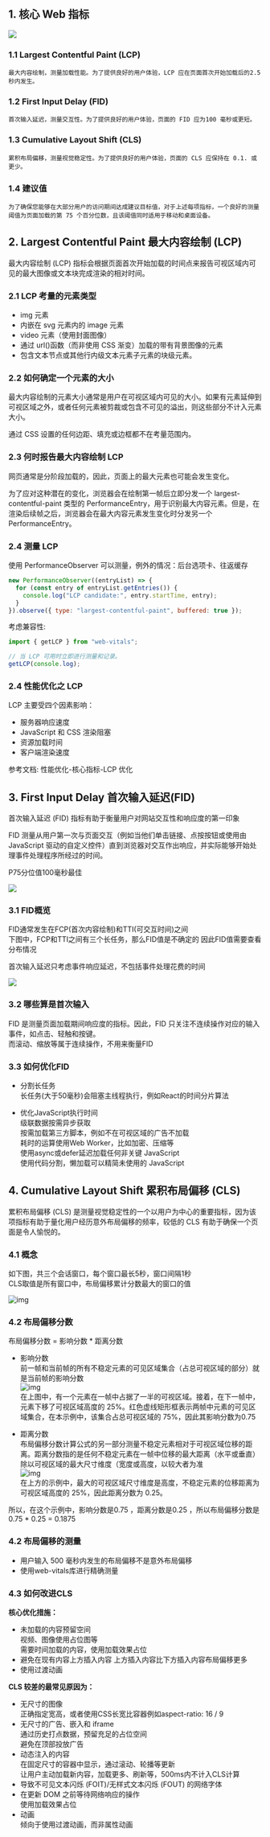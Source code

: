 ## 1. 核心 Web 指标

![](imgs/img.png)

### 1.1 Largest Contentful Paint (LCP)

    最大内容绘制，测量加载性能。为了提供良好的用户体验，LCP 应在页面首次开始加载后的2.5 秒内发生。

### 1.2 First Input Delay (FID)

    首次输入延迟，测量交互性。为了提供良好的用户体验，页面的 FID 应为100 毫秒或更短。

### 1.3 Cumulative Layout Shift (CLS)

    累积布局偏移，测量视觉稳定性。为了提供良好的用户体验，页面的 CLS 应保持在 0.1. 或更少。

### 1.4 建议值

    为了确保您能够在大部分用户的访问期间达成建议目标值，对于上述每项指标，一个良好的测量阈值为页面加载的第 75 个百分位数，且该阈值同时适用于移动和桌面设备。

## 2. Largest Contentful Paint 最大内容绘制 (LCP)

最大内容绘制 (LCP) 指标会根据页面首次开始加载的时间点来报告可视区域内可见的最大图像或文本块完成渲染的相对时间。

### 2.1 LCP 考量的元素类型

- img 元素
- 内嵌在 svg 元素内的 image 元素
- video 元素（使用封面图像）
- 通过 url()函数（而非使用 CSS 渐变）加载的带有背景图像的元素
- 包含文本节点或其他行内级文本元素子元素的块级元素。

### 2.2 如何确定一个元素的大小

最大内容绘制的元素大小通常是用户在可视区域内可见的大小。如果有元素延伸到可视区域之外，或者任何元素被剪裁或包含不可见的溢出，则这些部分不计入元素大小。

通过 CSS 设置的任何边距、填充或边框都不在考量范围内。

### 2.3 何时报告最大内容绘制 LCP

网页通常是分阶段加载的，因此，页面上的最大元素也可能会发生变化。

为了应对这种潜在的变化，浏览器会在绘制第一帧后立即分发一个 largest-contentful-paint 类型的 PerformanceEntry，用于识别最大内容元素。但是，在渲染后续帧之后，浏览器会在最大内容元素发生变化时分发另一个 PerformanceEntry。

### 2.4 测量 LCP

使用 PerformanceObserver 可以测量，例外的情况：后台选项卡、往返缓存

```javascript
new PerformanceObserver((entryList) => {
  for (const entry of entryList.getEntries()) {
    console.log("LCP candidate:", entry.startTime, entry);
  }
}).observe({ type: "largest-contentful-paint", buffered: true });
```

考虑兼容性:

```javascript
import { getLCP } from "web-vitals";

// 当 LCP 可用时立即进行测量和记录。
getLCP(console.log);
```

### 2.4 性能优化之 LCP

LCP 主要受四个因素影响：

- 服务器响应速度
- JavaScript 和 CSS 渲染阻塞
- 资源加载时间
- 客户端渲染速度

参考文档: 性能优化-核心指标-LCP 优化

##  3. First Input Delay 首次输入延迟(FID)
首次输入延迟 (FID) 指标有助于衡量用户对网站交互性和响应度的第一印象  

FID 测量从用户第一次与页面交互（例如当他们单击链接、点按按钮或使用由 JavaScript 驱动的自定义控件）直到浏览器对交互作出响应，并实际能够开始处理事件处理程序所经过的时间。

P75分位值100毫秒最佳

![](imgs/img_3.png)



### 3.1 FID概览

FID通常发生在FCP(首次内容绘制)和TTI(可交互时间)之间  
下图中，FCP和TTI之间有三个长任务，那么FID值是不确定的 
因此FID值需要查看分布情况  

首次输入延迟只考虑事件响应延迟，不包括事件处理花费的时间


![](imgs/img_4.png)


### 3.2 哪些算是首次输入
FID 是测量页面加载期间响应度的指标。因此，FID 只关注不连续操作对应的输入事件，如点击、轻触和按键。  
而滚动、缩放等属于连续操作，不用来衡量FID


### 3.3 如何优化FID
- 分割长任务  
  长任务(大于50毫秒)会阻塞主线程执行，例如React的时间分片算法
  

- 优化JavaScript执行时间   
  级联数据按需异步获取  
  按需加载第三方脚本，例如不在可视区域的广告不加载  
  耗时的运算使用Web Worker，比如加密、压缩等  
  使用async或defer延迟加载任何非关键 JavaScript  
  使用代码分割，懒加载可以精简未使用的 JavaScript   
  


##  4. Cumulative Layout Shift 累积布局偏移 (CLS)  
累积布局偏移 (CLS) 是测量视觉稳定性的一个以用户为中心的重要指标，因为该项指标有助于量化用户经历意外布局偏移的频率，较低的 CLS 有助于确保一个页面是令人愉悦的。  

### 4.1 概念  
  如下图，共三个会话窗口，每个窗口最长5秒，窗口间隔1秒  
  CLS取值是所有窗口中，布局偏移累计分数最大的窗口的值  

  ![img](imgs/img_7.png)

### 4.2 布局偏移分数  

布局偏移分数 = 影响分数 * 距离分数

- 影响分数  
  前一帧和当前帧的所有不稳定元素的可见区域集合（占总可视区域的部分）就是当前帧的影响分数    
  ![img](imgs/img_5.png)  
  在上图中，有一个元素在一帧中占据了一半的可视区域。接着，在下一帧中，元素下移了可视区域高度的 25%。红色虚线矩形框表示两帧中元素的可见区域集合，在本示例中，该集合占总可视区域的 75%，因此其影响分数为0.75


- 距离分数  
  布局偏移分数计算公式的另一部分测量不稳定元素相对于可视区域位移的距离。距离分数指的是任何不稳定元素在一帧中位移的最大距离（水平或垂直）除以可视区域的最大尺寸维度（宽度或高度，以较大者为准  
  ![img](imgs/img_6.png)  
  在上方的示例中，最大的可视区域尺寸维度是高度，不稳定元素的位移距离为可视区域高度的 25%，因此距离分数为 0.25。

所以，在这个示例中，影响分数是0.75 ，距离分数是0.25 ，所以布局偏移分数是0.75 * 0.25 = 0.1875

### 4.2 布局偏移的测量  

- 用户输入 500 毫秒内发生的布局偏移不是意外布局偏移  
- 使用web-vitals库进行精确测量  

### 4.3 如何改进CLS  


**核心优化措施：**

- 未加载的内容预留空间  
  视频、图像使用占位图等  
  需要时间加载的内容，使用加载效果占位
- 避免在现有内容上方插入内容
  上方插入内容比下方插入内容布局偏移更多
- 使用过渡动画


**CLS 较差的最常见原因为：**

- 无尺寸的图像  
  正确指定宽高，或者使用CSS长宽比容器例如aspect-ratio: 16 / 9   
- 无尺寸的广告、嵌入和 iframe  
  通过历史打点数据，预留充足的占位空间  
  避免在顶部投放广告  
- 动态注入的内容  
  在固定尺寸的容器中显示，通过滚动、轮播等更新  
  让用户主动加载新内容，加载更多、刷新等，500ms内不计入CLS计算  
- 导致不可见文本闪烁 (FOIT)/无样式文本闪烁 (FOUT) 的网络字体
- 在更新 DOM 之前等待网络响应的操作  
  使用加载效果占位  
- 动画  
  倾向于使用过渡动画，而非属性动画  

  





